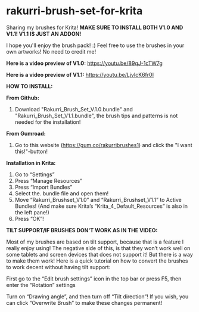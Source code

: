 # rakurri-brush-set-for-krita
Sharing my brushes for Krita!
**MAKE SURE TO INSTALL BOTH V1.0 AND V1.1! V1.1 IS JUST AN ADDON!**

I hope you'll enjoy the brush pack! :)
Feel free to use the brushes in your own artworks! No need to credit me!

**Here is a video preview of V1.0:**
https://youtu.be/89qJ-1cTW7g

**Here is a video preview of V1.1:**
https://youtu.be/LjvIcK6fr0I


**HOW TO INSTALL:**

**From Github:**
1. Download "Rakurri_Brush_Set_V.1.0.bundle" and "Rakurri_Brush_Set_V1.1.bundle", the brush tips and patterns is not needed for the installation!

**From Gumroad:**
1. Go to this website (https://gum.co/rakurribrushes1) and click the "I want this!"-button!

**Installation in Krita:**
1. Go to “Settings”
2. Press “Manage Resources”
3. Press “Import Bundles”
4. Select the. bundle file and open them!
5. Move “Rakurri_Brushset_V1.0” and “Rakurri_Brushset_V1.1”  to Active Bundles! (And make sure Krita’s “Krita_4_Default_Resources” is also in the left pane!)
6. Press “OK”!


**TILT SUPPORT/IF BRUSHES DON'T WORK AS IN THE VIDEO:**

Most of my brushes are based on tilt support, because that is a feature I really enjoy using!
The negative side of this, is that they won’t work well on some tablets and screen devices that does not support it!
But there is a way to make them work! Here is a quick tutorial on how to convert the brushes to work decent without having tilt support:
 
First go to the “Edit brush settings” icon in the top bar or press F5, then enter the “Rotation” settings
 
Turn on “Drawing angle”, and then turn off “Tilt direction”!
If you wish, you can click “Overwrite Brush” to make these changes permanent!

